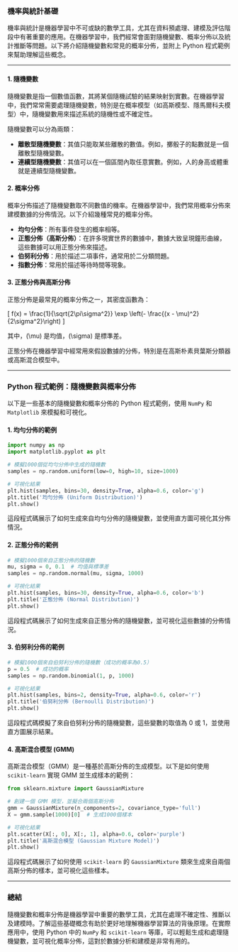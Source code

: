 ### **機率與統計基礎**

機率與統計是機器學習中不可或缺的數學工具，尤其在資料預處理、建模及評估階段中有著重要的應用。在機器學習中，我們經常會面對隨機變數、概率分佈以及統計推斷等問題。以下將介紹隨機變數和常見的概率分佈，並附上 Python 程式範例來幫助理解這些概念。

---

#### **1. 隨機變數**

隨機變數是指一個數值函數，其將某個隨機試驗的結果映射到實數。在機器學習中，我們常常需要處理隨機變數，特別是在概率模型（如高斯模型、隱馬爾科夫模型）中，隨機變數用來描述系統的隨機性或不確定性。

隨機變數可以分為兩類：

- **離散型隨機變數**：其值只能取某些離散的數值。例如，擲骰子的點數就是一個離散型隨機變數。
- **連續型隨機變數**：其值可以在一個區間內取任意實數。例如，人的身高或體重就是連續型隨機變數。

#### **2. 概率分佈**

概率分佈描述了隨機變數取不同數值的機率。在機器學習中，我們常用概率分佈來建模數據的分佈情況。以下介紹幾種常見的概率分佈。

- **均勻分佈**：所有事件發生的概率相等。
- **正態分佈（高斯分佈）**：在許多現實世界的數據中，數據大致呈現鐘形曲線，這些數據可以用正態分佈來描述。
- **伯努利分佈**：用於描述二項事件，通常用於二分類問題。
- **指數分佈**：常用於描述等待時間等現象。

#### **3. 正態分佈與高斯分佈**

正態分佈是最常見的概率分佈之一，其密度函數為：

\[
f(x) = \frac{1}{\sqrt{2\pi\sigma^2}} \exp \left(- \frac{(x - \mu)^2}{2\sigma^2}\right)
\]

其中，\(\mu\) 是均值，\(\sigma\) 是標準差。

正態分佈在機器學習中經常用來假設數據的分佈，特別是在高斯朴素貝葉斯分類器或高斯混合模型中。

---

### **Python 程式範例：隨機變數與概率分佈**

以下是一些基本的隨機變數和概率分佈的 Python 程式範例，使用 `NumPy` 和 `Matplotlib` 來模擬和可視化。

#### **1. 均勻分佈的範例**

```python
import numpy as np
import matplotlib.pyplot as plt

# 模擬1000個從均勻分佈中生成的隨機數
samples = np.random.uniform(low=0, high=10, size=1000)

# 可視化結果
plt.hist(samples, bins=30, density=True, alpha=0.6, color='g')
plt.title('均勻分佈 (Uniform Distribution)')
plt.show()
```

這段程式碼展示了如何生成來自均勻分佈的隨機變數，並使用直方圖可視化其分佈情況。

#### **2. 正態分佈的範例**

```python
# 模擬1000個來自正態分佈的隨機數
mu, sigma = 0, 0.1  # 均值與標準差
samples = np.random.normal(mu, sigma, 1000)

# 可視化結果
plt.hist(samples, bins=30, density=True, alpha=0.6, color='b')
plt.title('正態分佈 (Normal Distribution)')
plt.show()
```

這段程式碼展示了如何生成來自正態分佈的隨機變數，並可視化這些數據的分佈情況。

#### **3. 伯努利分佈的範例**

```python
# 模擬1000個來自伯努利分佈的隨機數（成功的概率為0.5）
p = 0.5  # 成功的概率
samples = np.random.binomial(1, p, 1000)

# 可視化結果
plt.hist(samples, bins=2, density=True, alpha=0.6, color='r')
plt.title('伯努利分佈 (Bernoulli Distribution)')
plt.show()
```

這段程式碼模擬了來自伯努利分佈的隨機變數，這些變數的取值為 0 或 1，並使用直方圖展示結果。

#### **4. 高斯混合模型 (GMM)**

高斯混合模型（GMM）是一種基於高斯分佈的生成模型。以下是如何使用 `scikit-learn` 實現 GMM 並生成樣本的範例：

```python
from sklearn.mixture import GaussianMixture

# 創建一個 GMM 模型，並擬合兩個高斯分佈
gmm = GaussianMixture(n_components=2, covariance_type='full')
X = gmm.sample(1000)[0]  # 生成1000個樣本

# 可視化結果
plt.scatter(X[:, 0], X[:, 1], alpha=0.6, color='purple')
plt.title('高斯混合模型 (Gaussian Mixture Model)')
plt.show()
```

這段程式碼展示了如何使用 `scikit-learn` 的 `GaussianMixture` 類來生成來自兩個高斯分佈的樣本，並可視化這些樣本。

---

### **總結**

隨機變數和概率分佈是機器學習中重要的數學工具，尤其在處理不確定性、推斷以及建模時。了解這些基礎概念有助於更好地理解機器學習算法的背後原理。在實際應用中，使用 Python 中的 `NumPy` 和 `scikit-learn` 等庫，可以輕鬆生成和處理隨機變數，並可視化概率分佈，這對於數據分析和建模是非常有用的。